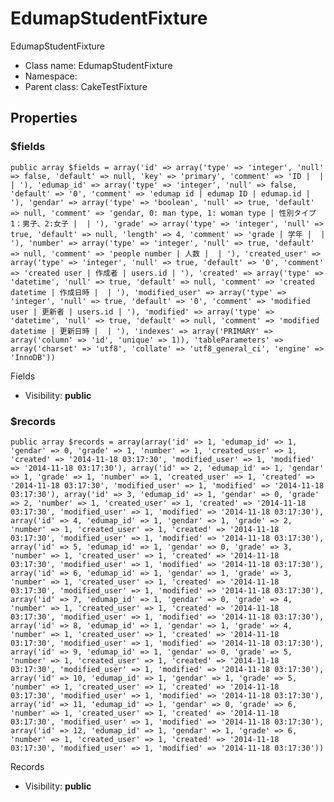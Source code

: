 EdumapStudentFixture
===============

EdumapStudentFixture




* Class name: EdumapStudentFixture
* Namespace: 
* Parent class: CakeTestFixture





Properties
----------


### $fields

    public array $fields = array('id' => array('type' => 'integer', 'null' => false, 'default' => null, 'key' => 'primary', 'comment' => 'ID |  |  | '), 'edumap_id' => array('type' => 'integer', 'null' => false, 'default' => '0', 'comment' => 'edumap id | edumap ID | edumap.id | '), 'gendar' => array('type' => 'boolean', 'null' => true, 'default' => null, 'comment' => 'gendar, 0: man type, 1: woman type | 性別タイプ 1：男子、2:女子 |  | '), 'grade' => array('type' => 'integer', 'null' => true, 'default' => null, 'length' => 4, 'comment' => 'grade | 学年 |  | '), 'number' => array('type' => 'integer', 'null' => true, 'default' => null, 'comment' => 'people number | 人数 |  | '), 'created_user' => array('type' => 'integer', 'null' => true, 'default' => '0', 'comment' => 'created user | 作成者 | users.id | '), 'created' => array('type' => 'datetime', 'null' => true, 'default' => null, 'comment' => 'created datetime | 作成日時 |  | '), 'modified_user' => array('type' => 'integer', 'null' => true, 'default' => '0', 'comment' => 'modified user | 更新者 | users.id | '), 'modified' => array('type' => 'datetime', 'null' => true, 'default' => null, 'comment' => 'modified datetime | 更新日時 |  | '), 'indexes' => array('PRIMARY' => array('column' => 'id', 'unique' => 1)), 'tableParameters' => array('charset' => 'utf8', 'collate' => 'utf8_general_ci', 'engine' => 'InnoDB'))

Fields



* Visibility: **public**


### $records

    public array $records = array(array('id' => 1, 'edumap_id' => 1, 'gendar' => 0, 'grade' => 1, 'number' => 1, 'created_user' => 1, 'created' => '2014-11-18 03:17:30', 'modified_user' => 1, 'modified' => '2014-11-18 03:17:30'), array('id' => 2, 'edumap_id' => 1, 'gendar' => 1, 'grade' => 1, 'number' => 1, 'created_user' => 1, 'created' => '2014-11-18 03:17:30', 'modified_user' => 1, 'modified' => '2014-11-18 03:17:30'), array('id' => 3, 'edumap_id' => 1, 'gendar' => 0, 'grade' => 2, 'number' => 1, 'created_user' => 1, 'created' => '2014-11-18 03:17:30', 'modified_user' => 1, 'modified' => '2014-11-18 03:17:30'), array('id' => 4, 'edumap_id' => 1, 'gendar' => 1, 'grade' => 2, 'number' => 1, 'created_user' => 1, 'created' => '2014-11-18 03:17:30', 'modified_user' => 1, 'modified' => '2014-11-18 03:17:30'), array('id' => 5, 'edumap_id' => 1, 'gendar' => 0, 'grade' => 3, 'number' => 1, 'created_user' => 1, 'created' => '2014-11-18 03:17:30', 'modified_user' => 1, 'modified' => '2014-11-18 03:17:30'), array('id' => 6, 'edumap_id' => 1, 'gendar' => 1, 'grade' => 3, 'number' => 1, 'created_user' => 1, 'created' => '2014-11-18 03:17:30', 'modified_user' => 1, 'modified' => '2014-11-18 03:17:30'), array('id' => 7, 'edumap_id' => 1, 'gendar' => 0, 'grade' => 4, 'number' => 1, 'created_user' => 1, 'created' => '2014-11-18 03:17:30', 'modified_user' => 1, 'modified' => '2014-11-18 03:17:30'), array('id' => 8, 'edumap_id' => 1, 'gendar' => 1, 'grade' => 4, 'number' => 1, 'created_user' => 1, 'created' => '2014-11-18 03:17:30', 'modified_user' => 1, 'modified' => '2014-11-18 03:17:30'), array('id' => 9, 'edumap_id' => 1, 'gendar' => 0, 'grade' => 5, 'number' => 1, 'created_user' => 1, 'created' => '2014-11-18 03:17:30', 'modified_user' => 1, 'modified' => '2014-11-18 03:17:30'), array('id' => 10, 'edumap_id' => 1, 'gendar' => 1, 'grade' => 5, 'number' => 1, 'created_user' => 1, 'created' => '2014-11-18 03:17:30', 'modified_user' => 1, 'modified' => '2014-11-18 03:17:30'), array('id' => 11, 'edumap_id' => 1, 'gendar' => 0, 'grade' => 6, 'number' => 1, 'created_user' => 1, 'created' => '2014-11-18 03:17:30', 'modified_user' => 1, 'modified' => '2014-11-18 03:17:30'), array('id' => 12, 'edumap_id' => 1, 'gendar' => 1, 'grade' => 6, 'number' => 1, 'created_user' => 1, 'created' => '2014-11-18 03:17:30', 'modified_user' => 1, 'modified' => '2014-11-18 03:17:30'))

Records



* Visibility: **public**



